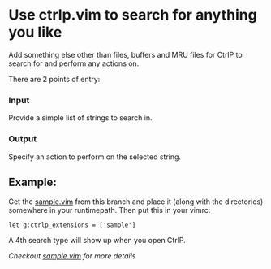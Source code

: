 # Use ctrlp.vim to search for anything you like
Add something else other than files, buffers and MRU files for CtrlP to search for
and perform any actions on.

There are 2 points of entry:
### Input
Provide a simple list of strings to search in.

### Output
Specify an action to perform on the selected string.

## Example:
Get the [sample.vim][1] from this branch and place it (along with the directories)
somewhere in your runtimepath. Then put this in your vimrc:

```vim
let g:ctrlp_extensions = ['sample']
```

A 4th search type will show up when you open CtrlP.

_Checkout [sample.vim][1] for more details_

[1]: https://github.com/kien/ctrlp.vim/blob/extensions/autoload/ctrlp/sample.vim
